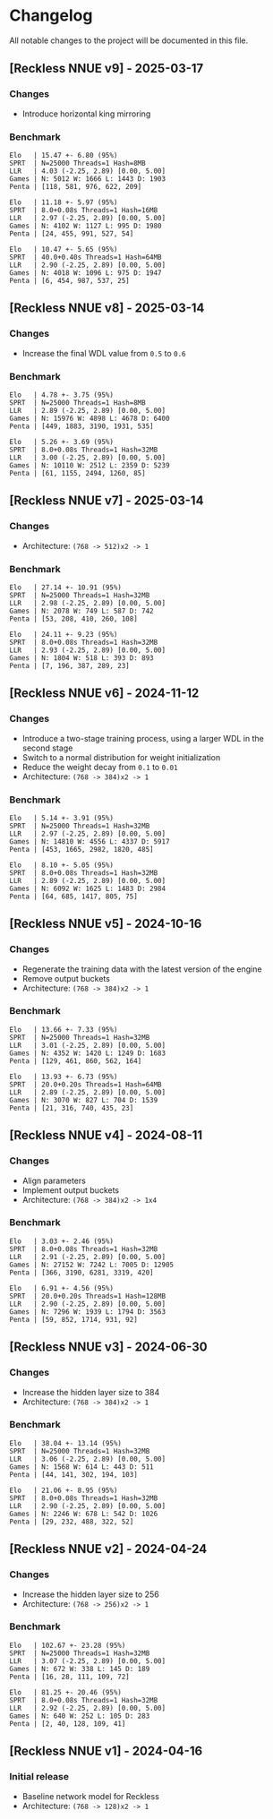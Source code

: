 # Changelog

All notable changes to the project will be documented in this file.

## [Reckless NNUE v9] - 2025-03-17

### Changes

-   Introduce horizontal king mirroring

### Benchmark

```
Elo   | 15.47 +- 6.80 (95%)
SPRT  | N=25000 Threads=1 Hash=8MB
LLR   | 4.03 (-2.25, 2.89) [0.00, 5.00]
Games | N: 5012 W: 1666 L: 1443 D: 1903
Penta | [118, 581, 976, 622, 209]
```

```
Elo   | 11.18 +- 5.97 (95%)
SPRT  | 8.0+0.08s Threads=1 Hash=16MB
LLR   | 2.97 (-2.25, 2.89) [0.00, 5.00]
Games | N: 4102 W: 1127 L: 995 D: 1980
Penta | [24, 455, 991, 527, 54]
```

```
Elo   | 10.47 +- 5.65 (95%)
SPRT  | 40.0+0.40s Threads=1 Hash=64MB
LLR   | 2.90 (-2.25, 2.89) [0.00, 5.00]
Games | N: 4018 W: 1096 L: 975 D: 1947
Penta | [6, 454, 987, 537, 25]
```

## [Reckless NNUE v8] - 2025-03-14

### Changes

-   Increase the final WDL value from `0.5` to `0.6`

### Benchmark

```
Elo   | 4.78 +- 3.75 (95%)
SPRT  | N=25000 Threads=1 Hash=8MB
LLR   | 2.89 (-2.25, 2.89) [0.00, 5.00]
Games | N: 15976 W: 4898 L: 4678 D: 6400
Penta | [449, 1883, 3190, 1931, 535]
```

```
Elo   | 5.26 +- 3.69 (95%)
SPRT  | 8.0+0.08s Threads=1 Hash=32MB
LLR   | 3.00 (-2.25, 2.89) [0.00, 5.00]
Games | N: 10110 W: 2512 L: 2359 D: 5239
Penta | [61, 1155, 2494, 1260, 85]
```

## [Reckless NNUE v7] - 2025-03-14

### Changes

-   Architecture: `(768 -> 512)x2 -> 1`

### Benchmark

```
Elo   | 27.14 +- 10.91 (95%)
SPRT  | N=25000 Threads=1 Hash=32MB
LLR   | 2.98 (-2.25, 2.89) [0.00, 5.00]
Games | N: 2078 W: 749 L: 587 D: 742
Penta | [53, 208, 410, 260, 108]
```

```
Elo   | 24.11 +- 9.23 (95%)
SPRT  | 8.0+0.08s Threads=1 Hash=32MB
LLR   | 2.93 (-2.25, 2.89) [0.00, 5.00]
Games | N: 1804 W: 518 L: 393 D: 893
Penta | [7, 196, 387, 289, 23]
```

## [Reckless NNUE v6] - 2024-11-12

### Changes

-   Introduce a two-stage training process, using a larger WDL in the second stage
-   Switch to a normal distribution for weight initialization
-   Reduce the weight decay from `0.1` to `0.01`
-   Architecture: `(768 -> 384)x2 -> 1`

### Benchmark

```
Elo   | 5.14 +- 3.91 (95%)
SPRT  | N=25000 Threads=1 Hash=32MB
LLR   | 2.97 (-2.25, 2.89) [0.00, 5.00]
Games | N: 14810 W: 4556 L: 4337 D: 5917
Penta | [453, 1665, 2982, 1820, 485]
```

```
Elo   | 8.10 +- 5.05 (95%)
SPRT  | 8.0+0.08s Threads=1 Hash=32MB
LLR   | 2.89 (-2.25, 2.89) [0.00, 5.00]
Games | N: 6092 W: 1625 L: 1483 D: 2984
Penta | [64, 685, 1417, 805, 75]
```

## [Reckless NNUE v5] - 2024-10-16

### Changes

-   Regenerate the training data with the latest version of the engine
-   Remove output buckets
-   Architecture: `(768 -> 384)x2 -> 1`

### Benchmark

```
Elo   | 13.66 +- 7.33 (95%)
SPRT  | N=25000 Threads=1 Hash=32MB
LLR   | 3.01 (-2.25, 2.89) [0.00, 5.00]
Games | N: 4352 W: 1420 L: 1249 D: 1683
Penta | [129, 461, 860, 562, 164]
```

```
Elo   | 13.93 +- 6.73 (95%)
SPRT  | 20.0+0.20s Threads=1 Hash=64MB
LLR   | 2.89 (-2.25, 2.89) [0.00, 5.00]
Games | N: 3070 W: 827 L: 704 D: 1539
Penta | [21, 316, 740, 435, 23]
```

## [Reckless NNUE v4] - 2024-08-11

### Changes

-   Align parameters
-   Implement output buckets
-   Architecture: `(768 -> 384)x2 -> 1x4`

### Benchmark

```
Elo   | 3.03 +- 2.46 (95%)
SPRT  | 8.0+0.08s Threads=1 Hash=32MB
LLR   | 2.91 (-2.25, 2.89) [0.00, 5.00]
Games | N: 27152 W: 7242 L: 7005 D: 12905
Penta | [366, 3190, 6281, 3319, 420]
```

```
Elo   | 6.91 +- 4.56 (95%)
SPRT  | 20.0+0.20s Threads=1 Hash=128MB
LLR   | 2.90 (-2.25, 2.89) [0.00, 5.00]
Games | N: 7296 W: 1939 L: 1794 D: 3563
Penta | [59, 852, 1714, 931, 92]
```

## [Reckless NNUE v3] - 2024-06-30

### Changes

-   Increase the hidden layer size to 384
-   Architecture: `(768 -> 384)x2 -> 1`

### Benchmark

```
Elo   | 38.04 +- 13.14 (95%)
SPRT  | N=25000 Threads=1 Hash=32MB
LLR   | 3.06 (-2.25, 2.89) [0.00, 5.00]
Games | N: 1568 W: 614 L: 443 D: 511
Penta | [44, 141, 302, 194, 103]
```

```
Elo   | 21.06 +- 8.95 (95%)
SPRT  | 8.0+0.08s Threads=1 Hash=32MB
LLR   | 2.90 (-2.25, 2.89) [0.00, 5.00]
Games | N: 2246 W: 678 L: 542 D: 1026
Penta | [29, 232, 488, 322, 52]
```

## [Reckless NNUE v2] - 2024-04-24

### Changes

-   Increase the hidden layer size to 256
-   Architecture: `(768 -> 256)x2 -> 1`

### Benchmark

```
Elo   | 102.67 +- 23.28 (95%)
SPRT  | N=25000 Threads=1 Hash=32MB
LLR   | 3.07 (-2.25, 2.89) [0.00, 5.00]
Games | N: 672 W: 338 L: 145 D: 189
Penta | [16, 28, 111, 109, 72]
```

```
Elo   | 81.25 +- 20.46 (95%)
SPRT  | 8.0+0.08s Threads=1 Hash=32MB
LLR   | 2.92 (-2.25, 2.89) [0.00, 5.00]
Games | N: 640 W: 252 L: 105 D: 283
Penta | [2, 40, 128, 109, 41]
```

## [Reckless NNUE v1] - 2024-04-16

### Initial release

-   Baseline network model for Reckless
-   Architecture: `(768 -> 128)x2 -> 1`
